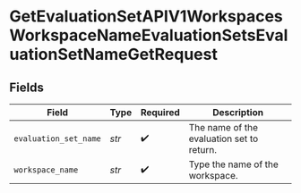 # GetEvaluationSetAPIV1WorkspacesWorkspaceNameEvaluationSetsEvaluationSetNameGetRequest


## Fields

| Field                                     | Type                                      | Required                                  | Description                               |
| ----------------------------------------- | ----------------------------------------- | ----------------------------------------- | ----------------------------------------- |
| `evaluation_set_name`                     | *str*                                     | :heavy_check_mark:                        | The name of the evaluation set to return. |
| `workspace_name`                          | *str*                                     | :heavy_check_mark:                        | Type the name of the workspace.           |